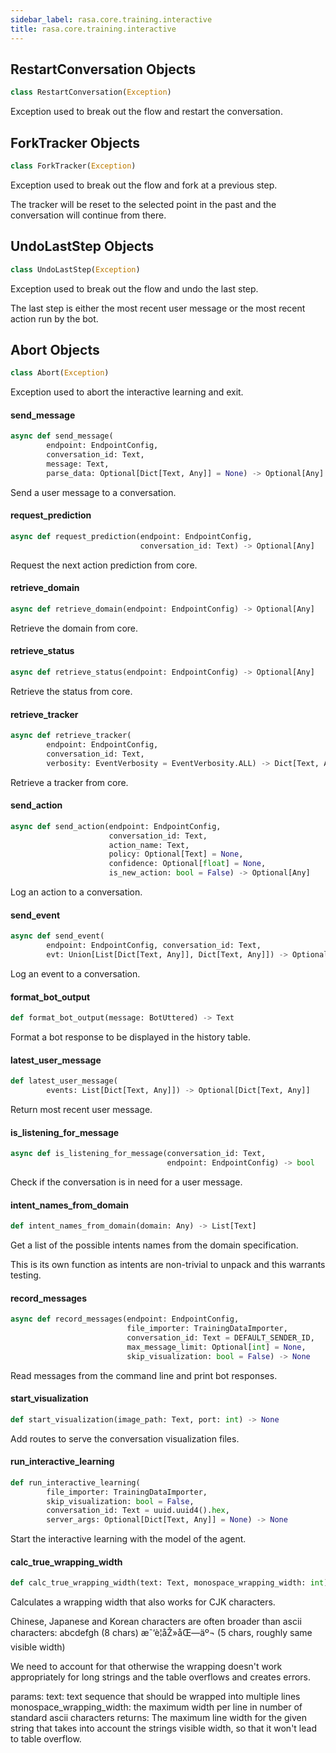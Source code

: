 ```yaml
---
sidebar_label: rasa.core.training.interactive
title: rasa.core.training.interactive
---
```

## RestartConversation Objects

```python
class RestartConversation(Exception)
```

Exception used to break out the flow and restart the conversation.

## ForkTracker Objects

```python
class ForkTracker(Exception)
```

Exception used to break out the flow and fork at a previous step.

The tracker will be reset to the selected point in the past and the
conversation will continue from there.

## UndoLastStep Objects

```python
class UndoLastStep(Exception)
```

Exception used to break out the flow and undo the last step.

The last step is either the most recent user message or the most
recent action run by the bot.

## Abort Objects

```python
class Abort(Exception)
```

Exception used to abort the interactive learning and exit.

#### send\_message

```python
async def send_message(
        endpoint: EndpointConfig,
        conversation_id: Text,
        message: Text,
        parse_data: Optional[Dict[Text, Any]] = None) -> Optional[Any]
```

Send a user message to a conversation.

#### request\_prediction

```python
async def request_prediction(endpoint: EndpointConfig,
                             conversation_id: Text) -> Optional[Any]
```

Request the next action prediction from core.

#### retrieve\_domain

```python
async def retrieve_domain(endpoint: EndpointConfig) -> Optional[Any]
```

Retrieve the domain from core.

#### retrieve\_status

```python
async def retrieve_status(endpoint: EndpointConfig) -> Optional[Any]
```

Retrieve the status from core.

#### retrieve\_tracker

```python
async def retrieve_tracker(
        endpoint: EndpointConfig,
        conversation_id: Text,
        verbosity: EventVerbosity = EventVerbosity.ALL) -> Dict[Text, Any]
```

Retrieve a tracker from core.

#### send\_action

```python
async def send_action(endpoint: EndpointConfig,
                      conversation_id: Text,
                      action_name: Text,
                      policy: Optional[Text] = None,
                      confidence: Optional[float] = None,
                      is_new_action: bool = False) -> Optional[Any]
```

Log an action to a conversation.

#### send\_event

```python
async def send_event(
        endpoint: EndpointConfig, conversation_id: Text,
        evt: Union[List[Dict[Text, Any]], Dict[Text, Any]]) -> Optional[Any]
```

Log an event to a conversation.

#### format\_bot\_output

```python
def format_bot_output(message: BotUttered) -> Text
```

Format a bot response to be displayed in the history table.

#### latest\_user\_message

```python
def latest_user_message(
        events: List[Dict[Text, Any]]) -> Optional[Dict[Text, Any]]
```

Return most recent user message.

#### is\_listening\_for\_message

```python
async def is_listening_for_message(conversation_id: Text,
                                   endpoint: EndpointConfig) -> bool
```

Check if the conversation is in need for a user message.

#### intent\_names\_from\_domain

```python
def intent_names_from_domain(domain: Any) -> List[Text]
```

Get a list of the possible intents names from the domain specification.

This is its own function as intents are non-trivial to unpack and this
warrants testing.

#### record\_messages

```python
async def record_messages(endpoint: EndpointConfig,
                          file_importer: TrainingDataImporter,
                          conversation_id: Text = DEFAULT_SENDER_ID,
                          max_message_limit: Optional[int] = None,
                          skip_visualization: bool = False) -> None
```

Read messages from the command line and print bot responses.

#### start\_visualization

```python
def start_visualization(image_path: Text, port: int) -> None
```

Add routes to serve the conversation visualization files.

#### run\_interactive\_learning

```python
def run_interactive_learning(
        file_importer: TrainingDataImporter,
        skip_visualization: bool = False,
        conversation_id: Text = uuid.uuid4().hex,
        server_args: Optional[Dict[Text, Any]] = None) -> None
```

Start the interactive learning with the model of the agent.

#### calc\_true\_wrapping\_width

```python
def calc_true_wrapping_width(text: Text, monospace_wrapping_width: int) -> int
```

Calculates a wrapping width that also works for CJK characters.

Chinese, Japanese and Korean characters are often broader than ascii
characters:
abcdefgh (8 chars)
æˆ‘è¦åŽ»åŒ—äº¬ (5 chars, roughly same visible width)

We need to account for that otherwise the wrapping doesn&#x27;t work
appropriately for long strings and the table overflows and creates
errors.

params:
    text: text sequence that should be wrapped into multiple lines
    monospace_wrapping_width: the maximum width per line in number of
        standard ascii characters
returns:
    The maximum line width for the given string that takes into account
    the strings visible width, so that it won&#x27;t lead to table overflow.

